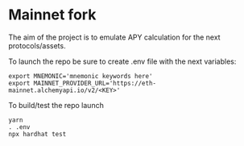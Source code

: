# Mainnet fork 

The aim of the project is to emulate APY calculation for the next protocols/assets.

To launch the repo be sure to create .env file with the next variables:

```shell
export MNEMONIC='mnemonic keywords here'
export MAINNET_PROVIDER_URL='https://eth-mainnet.alchemyapi.io/v2/<KEY>'
```

To build/test the repo launch

```shell
yarn
. .env
npx hardhat test
```